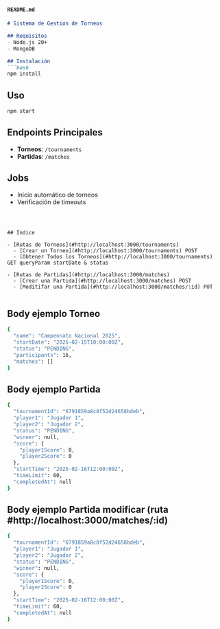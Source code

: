 
#### `README.md`
```markdown
# Sistema de Gestión de Torneos

## Requisitos
- Node.js 20+
- MongoDB

## Instalación
```bash
npm install
```

## Uso
```bash
npm start
```

## Endpoints Principales
- **Torneos**: `/tournaments`
- **Partidas**: `/matches`

## Jobs
- Inicio automático de torneos
- Verificación de timeouts
```



## Índice

- [Rutas de Torneos](#http://localhost:3000/tournaments)
  - [Crear un Torneo](#http://localhost:3000/tournaments) POST
  - [Obtener Todos los Torneos](#http://localhost:3000/tournaments) GET queryParam startDate & status
  
- [Rutas de Partidas](#http://localhost:3000/matches)
  - [Crear una Partida](#http://localhost:3000/matches) POST
  - [Moditifar una Partida](#http://localhost:3000/matches/:id) PUT


```


## Body ejemplo Torneo
```bash
{
  "name": "Campeonato Nacional 2025",
  "startDate": "2025-02-15T10:00:00Z",
  "status": "PENDING",
  "participants": 16,
  "matches": [] 
}
```


## Body ejemplo Partida
```bash
{
  "tournamentId": "6791859a8c8f52d24658bdeb",  
  "player1": "Jugador 1",
  "player2": "Jugador 2",
  "status": "PENDING",
  "winner": null,
  "score": {
    "player1Score": 0,
    "player2Score": 0
  },
  "startTime": "2025-02-16T12:00:00Z",
  "timeLimit": 60,
  "completedAt": null
}
```

## Body ejemplo Partida modificar (ruta #http://localhost:3000/matches/:id)
```bash
{
  "tournamentId": "6791859a8c8f52d24658bdeb",  
  "player1": "Jugador 1",
  "player2": "Jugador 2",
  "status": "PENDING",
  "winner": null,
  "score": {
    "player1Score": 0,
    "player2Score": 0
  },
  "startTime": "2025-02-16T12:00:00Z",
  "timeLimit": 60,
  "completedAt": null
}
```
